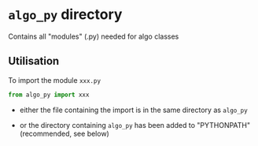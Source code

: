 # `algo_py` directory

Contains all "modules" (.py) needed for algo classes

## Utilisation

To import the module `xxx.py`

```python
from algo_py import xxx
```

- either the file containing the import is in the same directory as `algo_py`

- or the directory containing `algo_py` has been added to "PYTHONPATH" (recommended, see below)
